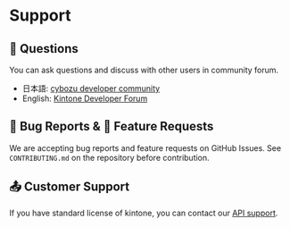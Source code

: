 # Support

## :speech_balloon: Questions

You can ask questions and discuss with other users in community forum.

- 日本語: [cybozu developer community](https://community.cybozu.dev/)
- English: [Kintone Developer Forum](https://forum.kintone.dev/)

## :bug: Bug Reports & :rocket: Feature Requests

We are accepting bug reports and feature requests on GitHub Issues. See `CONTRIBUTING.md` on the repository before contribution.

## :outbox_tray: Customer Support

If you have standard license of kintone, you can contact our [API support](https://jp.cybozu.help/k/ja/trouble_shooting/developer/developer_qa.html).
